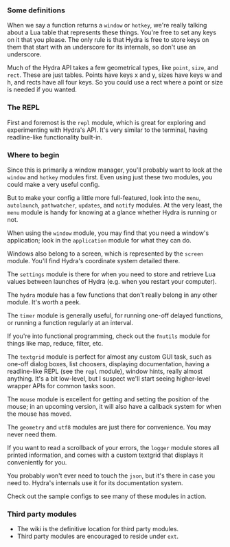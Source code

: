 ### Some definitions

When we say a function returns a `window` or `hotkey`, we're really
talking about a Lua table that represents these things. You're free to
set any keys on it that you please. The only rule is that Hydra is
free to store keys on them that start with an underscore for its
internals, so don't use an underscore.

Much of the Hydra API takes a few geometrical types, like `point`,
`size`, and `rect`. These are just tables. Points have keys x and y,
sizes have keys w and h, and rects have all four keys. So you could
use a rect where a point or size is needed if you wanted.


### The REPL

First and foremost is the `repl` module, which is great for exploring
and experimenting with Hydra's API. It's very similar to the terminal,
having readline-like functionality built-in.


### Where to begin

Since this is primarily a window manager, you'll probably want to look
at the `window` and `hotkey` modules first. Even using just these two
modules, you could make a very useful config.

But to make your config a little more full-featured, look into the
`menu`, `autolaunch`, `pathwatcher`, `updates`, and `notify`
modules. At the very least, the `menu` module is handy for knowing at
a glance whether Hydra is running or not.

When using the `window` module, you may find that you need a window's
application; look in the `application` module for what they can do.

Windows also belong to a screen, which is represented by the `screen`
module. You'll find Hydra's coordinate system detailed there.

The `settings` module is there for when you need to store and retrieve
Lua values between launches of Hydra (e.g. when you restart your
computer).

The `hydra` module has a few functions that don't really belong in any
other module. It's worth a peek.

The `timer` module is generally useful, for running one-off delayed
functions, or running a function regularly at an interval.

If you're into functional programming, check out the `fnutils` module
for things like map, reduce, filter, etc.

The `textgrid` module is perfect for almost any custom GUI task, such
as one-off dialog boxes, list choosers, displaying documentation,
having a readline-like REPL (see the `repl` module), window hints,
really almost anything. It's a bit low-level, but I suspect we'll
start seeing higher-level wrapper APIs for common tasks soon.

The `mouse` module is excellent for getting and setting the position
of the mouse; in an upcoming version, it will also have a callback
system for when the mouse has moved.

The `geometry` and `utf8` modules are just there for convenience. You
may never need them.

If you want to read a scrollback of your errors, the `logger` module
stores all printed information, and comes with a custom textgrid that
displays it conveniently for you.

You probably won't ever need to touch the `json`, but it's there in
case you need to. Hydra's internals use it for its documentation
system.

Check out the sample configs to see many of these modules in action.


### Third party modules

- The wiki is the definitive location for third party modules.
- Third party modules are encouraged to reside under `ext`.
